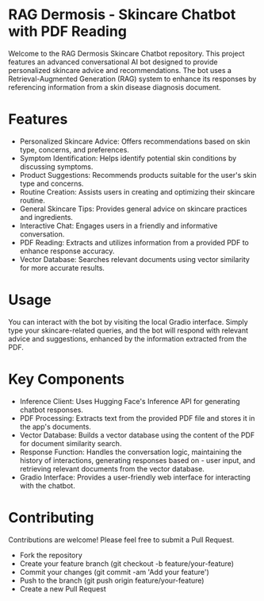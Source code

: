 # RAG Dermosis - Skincare Chatbot with PDF Reading

Welcome to the RAG Dermosis Skincare Chatbot repository. This project features an advanced conversational AI bot designed to provide personalized skincare advice and recommendations. The bot uses a Retrieval-Augmented Generation (RAG) system to enhance its responses by referencing information from a skin disease diagnosis document.

# Features
- Personalized Skincare Advice: Offers recommendations based on skin type, concerns, and preferences.
- Symptom Identification: Helps identify potential skin conditions by discussing symptoms.
- Product Suggestions: Recommends products suitable for the user's skin type and concerns.
- Routine Creation: Assists users in creating and optimizing their skincare routine.
- General Skincare Tips: Provides general advice on skincare practices and ingredients.
- Interactive Chat: Engages users in a friendly and informative conversation.
- PDF Reading: Extracts and utilizes information from a provided PDF to enhance response accuracy.
- Vector Database: Searches relevant documents using vector similarity for more accurate results.

# Usage
You can interact with the bot by visiting the local Gradio interface. Simply type your skincare-related queries, and the bot will respond with relevant advice and suggestions, enhanced by the information extracted from the PDF.

# Key Components
- Inference Client: Uses Hugging Face's Inference API for generating chatbot responses.
- PDF Processing: Extracts text from the provided PDF file and stores it in the app's documents.
- Vector Database: Builds a vector database using the content of the PDF for document similarity search.
- Response Function: Handles the conversation logic, maintaining the history of interactions, generating responses based on - user input, and retrieving relevant documents from the vector database.
- Gradio Interface: Provides a user-friendly web interface for interacting with the chatbot.

# Contributing
Contributions are welcome! Please feel free to submit a Pull Request.
- Fork the repository
- Create your feature branch (git checkout -b feature/your-feature)
- Commit your changes (git commit -am 'Add your feature')
- Push to the branch (git push origin feature/your-feature)
- Create a new Pull Request
